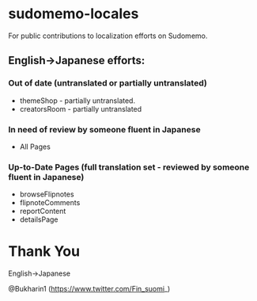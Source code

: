 # sudomemo-locales
For public contributions to localization efforts on Sudomemo.

## English->Japanese efforts:

### Out of date (untranslated or partially untranslated)
- themeShop - partially untranslated. 
- creatorsRoom - partially untranslated


### In need of review by someone fluent in Japanese  
- All Pages

### Up-to-Date Pages (full translation set - reviewed by someone fluent in Japanese)
- browseFlipnotes
- flipnoteComments
- reportContent
- detailsPage


# Thank You

English->Japanese

@Bukharin1 (https://www.twitter.com/Fin_suomi_)
